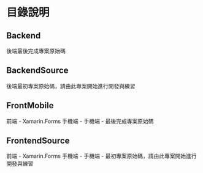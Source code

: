 # 目錄說明

## Backend

  後端最後完成專案原始碼

## BackendSource

  後端最初專案原始碼，請由此專案開始進行開發與練習

## FrontMobile

  前端 - Xamarin.Forms 手機端 - 手機端 - 最後完成專案原始碼

## FrontendSource

  前端 - Xamarin.Forms 手機端 - 手機端 - 最初專案原始碼，請由此專案開始進行開發與練習

